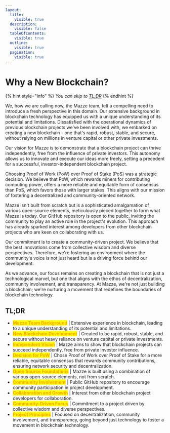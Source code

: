 ```yaml
---
layout:
  title:
    visible: true
  description:
    visible: false
  tableOfContents:
    visible: true
  outline:
    visible: true
  pagination:
    visible: true
---
```


# Why a New Blockchain?

{% hint style="info" %}
_You can skip to_ [_TL;DR_](why-a-new-blockchain.md#tl-dr)
{% endhint %}

We, how we are calling now, the Mazze team, felt a compelling need to introduce a fresh perspective in this domain. Our extensive background in blockchain technology has equipped us with a unique understanding of its potential and limitations. Dissatisfied with the operational dynamics of previous blockchain projects we've been involved with, we embarked on creating a new blockchain - one that's rapid, robust, stable, and secure, without relying on millions in venture capital or other private investments.

Our vision for Mazze is to demonstrate that a blockchain project can thrive independently, free from the influence of private investors. This autonomy allows us to innovate and execute our ideas more freely, setting a precedent for a successful, investor-independent blockchain project.

Choosing Proof of Work (PoW) over Proof of Stake (PoS) was a strategic decision. We believe that PoW, which rewards miners for contributing computing power, offers a more reliable and equitable form of consensus than PoS, which favors those with larger stakes. This aligns with our mission of fostering a decentralized and community-oriented network.

Mazze isn't built from scratch but is a sophisticated amalgamation of various open-source elements, meticulously pieced together to form what Mazze is today. Our GitHub repository is open to the public, inviting the community to play an active role in the project's evolution. This approach has already sparked interest among developers from other blockchain projects who are keen on collaborating with us.

Our commitment is to create a community-driven project. We believe that the best innovations come from collective wisdom and diverse perspectives. Therefore, we're fostering an environment where the community's voice is not just heard but is a driving force behind our development.

As we advance, our focus remains on creating a blockchain that is not just a technological marvel, but one that aligns with the ethos of decentralization, community involvement, and transparency. At Mazze, we're not just building a blockchain; we're nurturing a movement that redefines the boundaries of blockchain technology.

## TL;DR

* <mark style="color:orange;">**Mazze Team Background**</mark> | Extensive experience in blockchain, leading to a unique understanding of its potential and limitations.
* <mark style="color:orange;">**New Blockchain Development**</mark> | Created to be rapid, robust, stable, and secure without heavy reliance on venture capital or private investments.
* <mark style="color:orange;">**Independent Vision**</mark> | Mazze aims to show that blockchain projects can succeed independently, free from private investor influence.
* <mark style="color:orange;">**Decision for PoW**</mark> | Chose Proof of Work over Proof of Stake for a more reliable, equitable consensus that rewards community contributions, ensuring network security and decentralization.
* <mark style="color:orange;">**Open Source Foundations**</mark> | Mazze is built using a combination of various open-source elements, not from scratch.
* <mark style="color:orange;">**Community Involvement**</mark> | Public GitHub repository to encourage community participation in project development.
* <mark style="color:orange;">**Collaboration and Growth**</mark> | Interest from other blockchain project developers for collaboration.
* <mark style="color:orange;">**Community-Driven Focus**</mark> | Commitment to a project driven by collective wisdom and diverse perspectives.
* <mark style="color:orange;">**Project Principles**</mark> | Focused on decentralization, community involvement, and transparency, going beyond just technology to foster a movement in blockchain technology.

